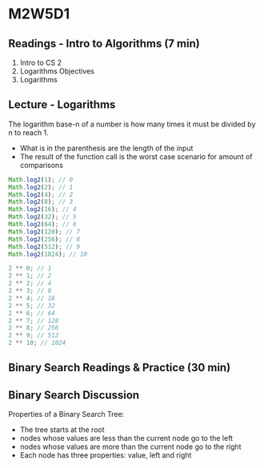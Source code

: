 # M2W5D1

## Readings - Intro to Algorithms (7 min)

1. Intro to CS 2
2. Logarithms Objectives
3. Logarithms

## Lecture - Logarithms

The logarithm base-n of a number is how many times it must be divided
by n to reach 1.

- What is in the parenthesis are the length of the input
- The result of the function call is the worst case scenario for amount of
  comparisons

```js
Math.log2(1); // 0
Math.log2(2); // 1
Math.log2(4); // 2
Math.log2(8); // 3
Math.log2(16); // 4
Math.log2(32); // 5
Math.log2(64); // 6
Math.log2(128); // 7
Math.log2(256); // 8
Math.log2(512); // 9
Math.log2(1024); // 10

2 ** 0; // 1
2 ** 1; // 2
2 ** 2; // 4
2 ** 3; // 8
2 ** 4; // 16
2 ** 5; // 32
2 ** 6; // 64
2 ** 7; // 128
2 ** 8; // 256
2 ** 9; // 512
2 ** 10; // 1024
```

## Binary Search Readings & Practice (30 min)

## Binary Search Discussion

Properties of a Binary Search Tree:

- The tree starts at the root
- nodes whose values are less than the current node go to the left
- nodes whose values are more than the current node go to the right
- Each node has three properties: value, left and right
